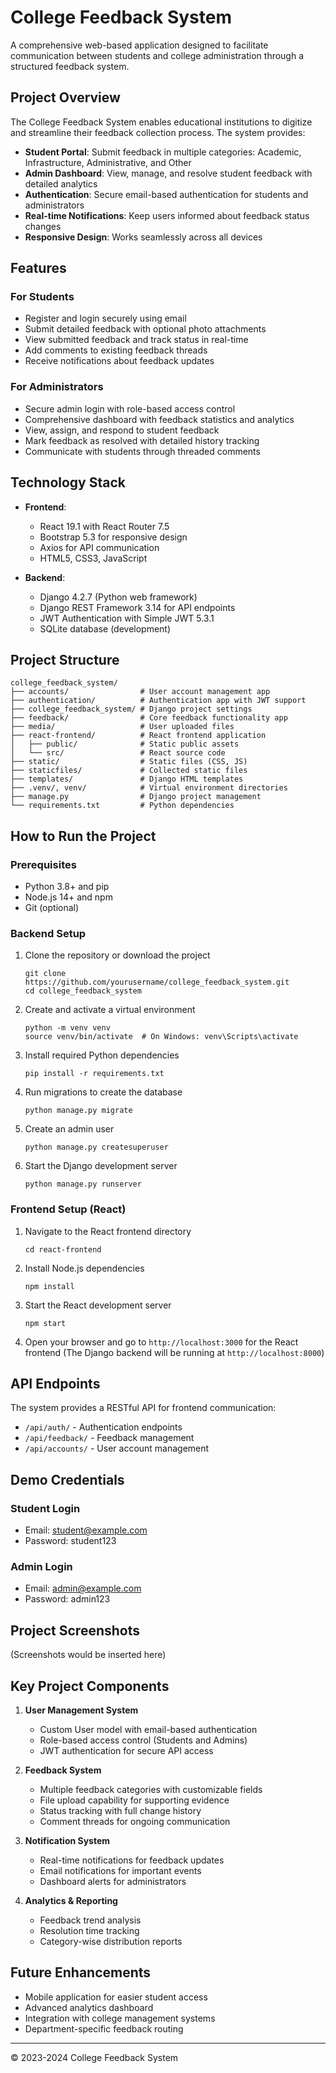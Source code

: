 # College Feedback System

A comprehensive web-based application designed to facilitate communication between students and college administration through a structured feedback system.

## Project Overview

The College Feedback System enables educational institutions to digitize and streamline their feedback collection process. The system provides:

- **Student Portal**: Submit feedback in multiple categories: Academic, Infrastructure, Administrative, and Other
- **Admin Dashboard**: View, manage, and resolve student feedback with detailed analytics
- **Authentication**: Secure email-based authentication for students and administrators
- **Real-time Notifications**: Keep users informed about feedback status changes
- **Responsive Design**: Works seamlessly across all devices

## Features

### For Students
- Register and login securely using email
- Submit detailed feedback with optional photo attachments
- View submitted feedback and track status in real-time
- Add comments to existing feedback threads
- Receive notifications about feedback updates

### For Administrators
- Secure admin login with role-based access control
- Comprehensive dashboard with feedback statistics and analytics
- View, assign, and respond to student feedback
- Mark feedback as resolved with detailed history tracking
- Communicate with students through threaded comments

## Technology Stack

- **Frontend**:
  - React 19.1 with React Router 7.5
  - Bootstrap 5.3 for responsive design
  - Axios for API communication
  - HTML5, CSS3, JavaScript

- **Backend**:
  - Django 4.2.7 (Python web framework)
  - Django REST Framework 3.14 for API endpoints
  - JWT Authentication with Simple JWT 5.3.1
  - SQLite database (development)

## Project Structure

```
college_feedback_system/
├── accounts/                # User account management app
├── authentication/          # Authentication app with JWT support
├── college_feedback_system/ # Django project settings
├── feedback/                # Core feedback functionality app
├── media/                   # User uploaded files
├── react-frontend/          # React frontend application
│   ├── public/              # Static public assets
│   └── src/                 # React source code
├── static/                  # Static files (CSS, JS)
├── staticfiles/             # Collected static files
├── templates/               # Django HTML templates
├── .venv/, venv/            # Virtual environment directories
├── manage.py                # Django project management
└── requirements.txt         # Python dependencies
```

## How to Run the Project

### Prerequisites
- Python 3.8+ and pip
- Node.js 14+ and npm
- Git (optional)

### Backend Setup
1. Clone the repository or download the project
   ```
   git clone https://github.com/yourusername/college_feedback_system.git
   cd college_feedback_system
   ```

2. Create and activate a virtual environment
   ```
   python -m venv venv
   source venv/bin/activate  # On Windows: venv\Scripts\activate
   ```

3. Install required Python dependencies
   ```
   pip install -r requirements.txt
   ```

4. Run migrations to create the database
   ```
   python manage.py migrate
   ```

5. Create an admin user
   ```
   python manage.py createsuperuser
   ```

6. Start the Django development server
   ```
   python manage.py runserver
   ```

### Frontend Setup (React)
1. Navigate to the React frontend directory
   ```
   cd react-frontend
   ```

2. Install Node.js dependencies
   ```
   npm install
   ```

3. Start the React development server
   ```
   npm start
   ```

4. Open your browser and go to `http://localhost:3000` for the React frontend
   (The Django backend will be running at `http://localhost:8000`)

## API Endpoints

The system provides a RESTful API for frontend communication:

- `/api/auth/` - Authentication endpoints
- `/api/feedback/` - Feedback management
- `/api/accounts/` - User account management

## Demo Credentials

### Student Login
- Email: student@example.com
- Password: student123

### Admin Login
- Email: admin@example.com
- Password: admin123

## Project Screenshots

(Screenshots would be inserted here)

## Key Project Components

1. **User Management System**
   - Custom User model with email-based authentication
   - Role-based access control (Students and Admins)
   - JWT authentication for secure API access

2. **Feedback System**
   - Multiple feedback categories with customizable fields
   - File upload capability for supporting evidence
   - Status tracking with full change history
   - Comment threads for ongoing communication

3. **Notification System**
   - Real-time notifications for feedback updates
   - Email notifications for important events
   - Dashboard alerts for administrators

4. **Analytics & Reporting**
   - Feedback trend analysis
   - Resolution time tracking
   - Category-wise distribution reports

## Future Enhancements

- Mobile application for easier student access
- Advanced analytics dashboard
- Integration with college management systems
- Department-specific feedback routing

---

© 2023-2024 College Feedback System